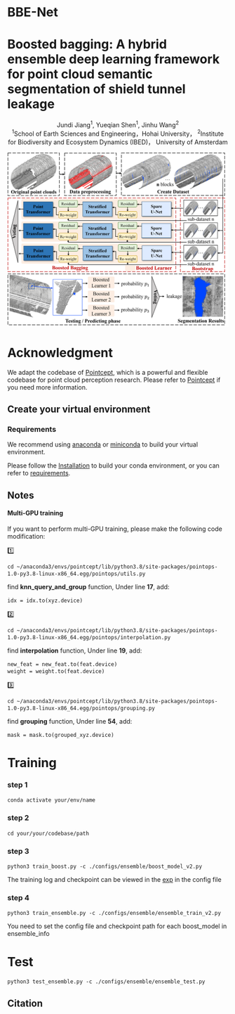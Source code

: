 # BBE-Net

# Boosted bagging: A hybrid ensemble deep learning framework for point cloud semantic segmentation of shield tunnel leakage
<div align="center">
Jundi Jiang</a><sup>1</sup>, Yueqian Shen</a><sup>1</sup>, Jinhu Wang</a><sup>2</sup>

<div align="center">
</a><sup>1</sup>School of Earth Sciences and Engineering，Hohai University， </a><sup>2</sup>Institute for Biodiversity and Ecosystem Dynamics (IBED)， University of Amsterdam

![teaser](./doc/BBE-Net.png)

<div align="left">

# Acknowledgment 	
<div align="left">
  
We adapt the codebase of [Pointcept](https://github.com/Pointcept/Pointcept), which  is a powerful and flexible codebase for point cloud perception research. Please refer to [Pointcept](https://github.com/Pointcept/Pointcept) if you need more information.

## Create your virtual environment
### Requirements
<div align="left">

We recommend using [anaconda](https://www.anaconda.com/) or [miniconda](https://docs.anaconda.com/miniconda/) to build your virtual environment.

Please follow the [Installation](https://github.com/Pointcept/Pointcept/tree/main#installation) to build your conda environment, or you can refer to [requirements](./requirements.txt).

## Notes
#### Multi-GPU training

If you want to perform multi-GPU training, please make the following code modification:

:one:

```
cd ~/anaconda3/envs/pointcept/lib/python3.8/site-packages/pointops-1.0-py3.8-linux-x86_64.egg/pointops/utils.py
```
find **knn_query_and_group** function, Under line **17**, add:
```
idx = idx.to(xyz.device)
```
:two:
```
cd ~/anaconda3/envs/pointcept/lib/python3.8/site-packages/pointops-1.0-py3.8-linux-x86_64.egg/pointops/interpolation.py
```
find **interpolation** function, Under line **19**, add:
```
new_feat = new_feat.to(feat.device)
weight = weight.to(feat.device)
```
:three:
```
cd ~/anaconda3/envs/pointcept/lib/python3.8/site-packages/pointops-1.0-py3.8-linux-x86_64.egg/pointops/grouping.py
```
find **grouping** function, Under line **54**, add:
```
mask = mask.to(grouped_xyz.device)
```

# Training
### step 1
```
conda activate your/env/name
```
### step 2
```
cd your/your/codebase/path
```
### step 3
```
python3 train_boost.py -c ./configs/ensemble/boost_model_v2.py
```
The training log and checkpoint can be viewed in the [exp](./exp) in the config file
### step 4
```
python3 train_ensemble.py -c ./configs/ensemble/ensemble_train_v2.py
```
You need to set the config file and checkpoint path for each boost_model in ensemble_info

# Test
```
python3 test_ensemble.py -c ./configs/ensemble/ensemble_test.py
```

## Citation
